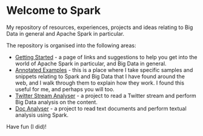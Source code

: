 # Welcome to Spark

My repository of resources, experiences, projects and ideas relating to Big Data in general and Apache Spark in particular.

The repository is organised into the following areas:

* [Getting Started](GETTING-STARTED.md) - a page of links and suggestions to help you get into the world of Apache Spark in particular, and Big Data in general.
* [Annotated Examples](annotated-examples) - this is a place where I take specific samples and snippets relating to Spark and Big Data that I have found around the web, and I walk through them to explain how they work. I found this useful for me, and perhaps you will too.
* [Twitter Stream Analyser](twitter_analyser) - a project to read a Twitter stream and perform Big Data analysis on the content.
* [Doc Analyser](doc_scanner) - a project to read text documents and perform textual analysis using Spark.

Have fun (I did)!
